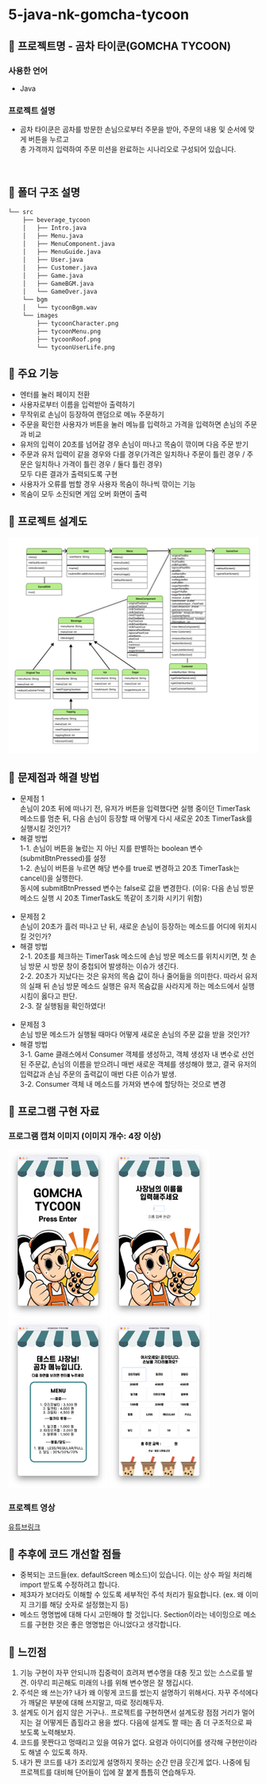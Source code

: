 # 5-java-nk-gomcha-tycoon

## 📌 프로젝트명 - 곰차 타이쿤(GOMCHA TYCOON)

### 사용한 언어
  - Java  
### 프로젝트 설명
  - 곰차 타이쿤은 곰차를 방문한 손님으로부터 주문을 받아, 주문의 내용 및 순서에 맞게 버튼을 누르고  
총 가격까지 입력하여 주문 미션을 완료하는 시나리오로 구성되어 있습니다.
<br>


## 📌 폴더 구조 설명

```
└── src  
    ├── beverage_tycoon  
    │   ├── Intro.java  
    │   ├── Menu.java  
    │   ├── MenuComponent.java  
    │   ├── MenuGuide.java  
    │   ├── User.java  
    │   ├── Customer.java  
    │   ├── Game.java  
    │   ├── GameBGM.java  
    │   └── GameOver.java  
    └── bgm  
    │   └── tycoonBgm.wav  
    └── images  
        ├── tycoonCharacter.png 
        ├── tycoonMenu.png 
        ├── tycoonRoof.png 
        └── tycoonUserLife.png 
```

## 📌 주요 기능
- 엔터를 눌러 페이지 전환
- 사용자로부터 이름을 입력받아 출력하기 
- 무작위로 손님이 등장하여 랜덤으로 메뉴 주문하기
- 주문을 확인한 사용자가 버튼을 눌러 메뉴를 입력하고 가격을 입력하면 손님의 주문과 비교
- 유저의 입력이 20초를 넘어갈 경우 손님이 떠나고 목숨이 깎이며 다음 주문 받기
- 주문과 유저 입력이 같을 경우와 다를 경우(가격은 일치하나 주문이 틀린 경우 / 주문은 일치하나 가격이 틀린 경우 / 둘다 틀린 경우)  
모두 다른 결과가 출력되도록 구현
- 사용자가 오류를 범할 경우 사용자 목숨이 하나씩 깎이는 기능
- 목숨이 모두 소진되면 게임 오버 화면이 출력

## 📌 프로젝트 설계도
<img src="./readMeImage/gomchaTycoonBlueprint.jpg" width=800>

## 📌 문제점과 해결 방법
- 문제점 1  
  손님이 20초 뒤에 떠나기 전, 유저가 버튼을 입력했다면 실행 중이던 TimerTask 메소드를 멈춘 뒤, 다음 손님이 등장할 때 어떻게 다시 새로운 20초 TimerTask를 실행시킬 것인가?  
- 해결 방법  
  1-1. 손님이 버튼을 눌렀는 지 아닌 지를 판별하는 boolean 변수(submitBtnPressed)를 설정  
  1-2. 손님이 버튼을 누르면 해당 변수를 true로 변경하고 20초 TimerTask는 cancel()을 실행한다.  
      동시에 submitBtnPressed 변수는 false로 값을 변경한다. (이유: 다음 손님 방문 메소드 실행 시 20초 TimerTask도 똑같이 초기화 시키기 위함)  
  <br>
- 문제점 2  
  손님이 20초가 흘러 떠나고 난 뒤, 새로운 손님이 등장하는 메소드를 어디에 위치시킬 것인가?  
- 해결 방법  
  2-1. 20초를 체크하는 TimerTask 메소드에 손님 방문 메소드를 위치시키면, 첫 손님 방문 시 방문 창이 중첩되어 발생하는 이슈가 생긴다.  
  2-2. 20초가 지났다는 것은 유저의 목숨 값이 하나 줄어듦을 의미한다. 따라서 유저의 실패 뒤 손님 방문 메소드 실행은 유저 목숨값을 사라지게 하는 메소드에서 실행시킴이 옳다고 판단.  
  2-3. 잘 실행됨을 확인하였다!  
  <br>
- 문제점 3  
  손님 방문 메소드가 실행될 때마다 어떻게 새로운 손님의 주문 값을 받을 것인가?  
- 해결 방법    
  3-1. Game 클래스에서 Consumer 객체를 생성하고, 객체 생성자 내 변수로 선언된 주문값, 손님의 이름을 받으려니 매번 새로운 객체를 생성해야 했고, 결국 유저의 입력값과 손님 주문의 출력값이 매번 다른 이슈가 발생.  
  3-2. Consumer 객체 내 메소드를 가져와 변수에 할당하는 것으로 변경


## 📌 프로그램 구현 자료
### 프로그램 캡쳐 이미지 (이미지 개수: 4장 이상)
<p align="left">
<img src="./readMeImage/gomchaTycoonIntro.png" width=200>
<img src="./readMeImage/gomchaTycoonInputName.png" width=200>
<img src="./readMeImage/gomchaTycoonMenu.png" width=200>
<img src="./readMeImage/gomchaTycoonGame.png" width=200>
</p>

### 프로젝트  영상
[유튜브링크]()

## 📌 추후에 코드 개선할 점들
- 중복되는 코드들(ex. defaultScreen 메소드)이 있습니다. 이는 상수 파일 처리해 import 받도록 수정하려고 합니다.
- 제3자가 보더라도 이해할 수 있도록 세부적인 주석 처리가 필요합니다. (ex. 왜 이미지 크기를 해당 숫자로 설정했는지 등)
- 메소드 명명법에 대해 다시 고민해야 할 것입니다. Section이라는 네이밍으로 메소드를 구현한 것은 좋은 명명법은 아니었다고 생각합니다.

## 📌 느낀점
1. 기능 구현이 자꾸 안되니까 집중력이 흐려져 변수명을 대충 짓고 있는 스스로를 발견. 아무리 피곤해도 미래의 나를 위해 변수명은 잘 챙깁시다.
2. 주석은 왜 쓰는가? 내가 왜 이렇게 코드를 썼는지 설명하기 위해서다. 자꾸 주석에다가 깨달은 부분에 대해 쓰지말고, 따로 정리해두자. 
3. 설계도 이거 쉽지 않은 거구나.. 프로젝트를 구현하면서 설계도랑 점점 거리가 멀어지는 걸 어떻게든 좁힐라고 용을 썼다. 다음에 설계도 짤 때는 좀 더 구조적으로 짜보도록 노력해보자.
4. 코드를 못짠다고 멍때리고 있을 여유가 없다. 요령과 아이디어를 생각해 구현만이라도 해낼 수 있도록 하자. 
5. 내가 짠 코드를 내가 조리있게 설명하지 못하는 순간 만큼 웃긴게 없다. 나중에 팀 프로젝트를 대비해 단어들이 입에 잘 붙게 틈틈히 연습해두자.
